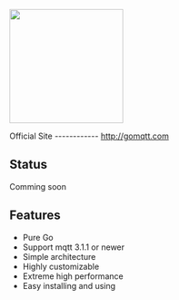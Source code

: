 <p align="left">
    <a href="https://gomqtt.com">
     <img  width="200" src="https://github.com/corego/gomqtt/blob/master/assets/images/logo.png"></a>
</p>
Official Site
------------
<a href="http://gomqtt.com">http://gomqtt.com</a>

Status
------------
Comming soon

Features
------------
 - Pure Go
 - Support mqtt 3.1.1 or newer
 - Simple architecture
 - Highly customizable
 - Extreme high performance
 - Easy installing and using
